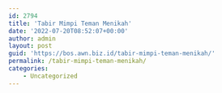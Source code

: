 ```yaml
---
id: 2794
title: 'Tabir Mimpi Teman Menikah'
date: '2022-07-20T08:52:07+00:00'
author: admin
layout: post
guid: 'https://bos.awn.biz.id/tabir-mimpi-teman-menikah/'
permalink: /tabir-mimpi-teman-menikah/
categories:
    - Uncategorized
---
```


